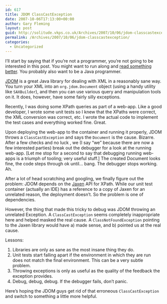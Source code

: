 ```yaml
---
id: 617
title: JDOM ClassCastException
date: 2007-10-06T17:13:00+00:00
author: Gary Fleming
layout: post
guid: http://solitude.vkps.co.uk/Archives/2007/10/06/jdom-classcastexception/
permalink: /Archives/2007/10/06/jdom-classcastexception/
categories:
  - Uncategorized
---
```

I&#8217;ll start by saying that if you&#8217;re not a programmer, you&#8217;re not going to be interested in this post. You might want to run along and [read something better](http://wondermark.com/ "Wondermark comics"). You probably also want to be a Java programmer.

[JDOM](http://www.jdom.org/) is a great Java library for dealing with XML in a reasonably sane way. You turn your XML into an `org.jdom.Document` object (using a handy utility like `SAXBuilder`), and then you can use various query and manipulation tools on it. It does, however, have some fairly silly exceptions.

Recently, I was doing some XPath queries as part of a web-app. Like a good developer, I wrote some unit tests so I knew that the XPaths were correct, the XML conversion was correct, etc. I wrote the actual code to implement the test cases and everything worked fine. Great.

Upon deploying the web-app to the container and running it properly, JDOM throws a `ClassCastException` and says the `Document` is the cause. Bizarre. After a few checks and no luck , we (I say &#8220;we&#8221; because there are now a few interested parties) break out the debugger for a look at the running web-app. [Let me stop for a second to say that debugging running web-apps is a triumph of tooling; very useful stuff.] The created Document looks fine, the code steps through ok until&#8230; bang. The debugger stops working. Ah.

After a lot of head scratching and googling, we finally figure out the problem: JDOM depends on the [Jaxen](http://jaxen.org/) API for XPath. While our unit test container (actually an IDE) has a reference to a copy of Jaxen for an unrelated reason, the deployment doesn&#8217;t. So the problem is one of dependencies.

However, the thing that made this tricky to debug was JDOM throwing an unrelated Exception. A `ClassCastException` seems completely inappropriate here and helped masked the real cause. A `ClassNotFoundException` pointing to the Jaxen library would have a) made sense, and b) pointed us at the real cause.

Lessons:

  1. Libraries are only as sane as the most insane thing they do.
  2. Unit tests start falling apart if the environment in which they are run does not match the final environment. This can be a very subtle problem.
  3. Throwing exceptions is only as useful as the quality of the feedback the exception provides.
  4. Debug, debug, debug. If the debugger fails, don&#8217;t panic.

Here&#8217;s hoping the JDOM guys get rid of that erroneous `ClassCastException` and switch to something a little more helpful.